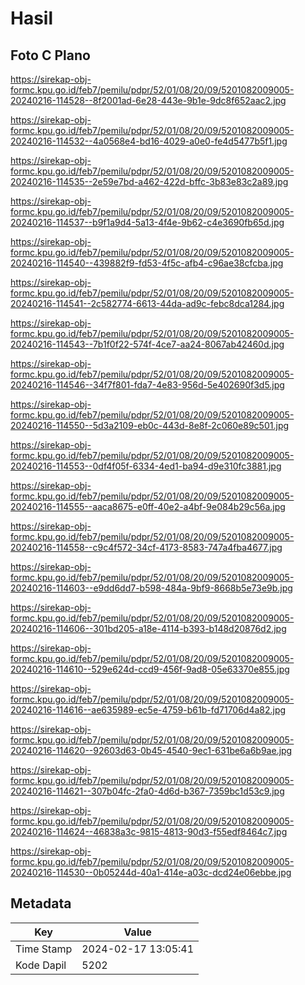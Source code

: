 # Hasil

## Foto C Plano

https://sirekap-obj-formc.kpu.go.id/feb7/pemilu/pdpr/52/01/08/20/09/5201082009005-20240216-114528--8f2001ad-6e28-443e-9b1e-9dc8f652aac2.jpg

https://sirekap-obj-formc.kpu.go.id/feb7/pemilu/pdpr/52/01/08/20/09/5201082009005-20240216-114532--4a0568e4-bd16-4029-a0e0-fe4d5477b5f1.jpg

https://sirekap-obj-formc.kpu.go.id/feb7/pemilu/pdpr/52/01/08/20/09/5201082009005-20240216-114535--2e59e7bd-a462-422d-bffc-3b83e83c2a89.jpg

https://sirekap-obj-formc.kpu.go.id/feb7/pemilu/pdpr/52/01/08/20/09/5201082009005-20240216-114537--b9f1a9d4-5a13-4f4e-9b62-c4e3690fb65d.jpg

https://sirekap-obj-formc.kpu.go.id/feb7/pemilu/pdpr/52/01/08/20/09/5201082009005-20240216-114540--439882f9-fd53-4f5c-afb4-c96ae38cfcba.jpg

https://sirekap-obj-formc.kpu.go.id/feb7/pemilu/pdpr/52/01/08/20/09/5201082009005-20240216-114541--2c582774-6613-44da-ad9c-febc8dca1284.jpg

https://sirekap-obj-formc.kpu.go.id/feb7/pemilu/pdpr/52/01/08/20/09/5201082009005-20240216-114543--7b1f0f22-574f-4ce7-aa24-8067ab42460d.jpg

https://sirekap-obj-formc.kpu.go.id/feb7/pemilu/pdpr/52/01/08/20/09/5201082009005-20240216-114546--34f7f801-fda7-4e83-956d-5e402690f3d5.jpg

https://sirekap-obj-formc.kpu.go.id/feb7/pemilu/pdpr/52/01/08/20/09/5201082009005-20240216-114550--5d3a2109-eb0c-443d-8e8f-2c060e89c501.jpg

https://sirekap-obj-formc.kpu.go.id/feb7/pemilu/pdpr/52/01/08/20/09/5201082009005-20240216-114553--0df4f05f-6334-4ed1-ba94-d9e310fc3881.jpg

https://sirekap-obj-formc.kpu.go.id/feb7/pemilu/pdpr/52/01/08/20/09/5201082009005-20240216-114555--aaca8675-e0ff-40e2-a4bf-9e084b29c56a.jpg

https://sirekap-obj-formc.kpu.go.id/feb7/pemilu/pdpr/52/01/08/20/09/5201082009005-20240216-114558--c9c4f572-34cf-4173-8583-747a4fba4677.jpg

https://sirekap-obj-formc.kpu.go.id/feb7/pemilu/pdpr/52/01/08/20/09/5201082009005-20240216-114603--e9dd6dd7-b598-484a-9bf9-8668b5e73e9b.jpg

https://sirekap-obj-formc.kpu.go.id/feb7/pemilu/pdpr/52/01/08/20/09/5201082009005-20240216-114606--301bd205-a18e-4114-b393-b148d20876d2.jpg

https://sirekap-obj-formc.kpu.go.id/feb7/pemilu/pdpr/52/01/08/20/09/5201082009005-20240216-114610--529e624d-ccd9-456f-9ad8-05e63370e855.jpg

https://sirekap-obj-formc.kpu.go.id/feb7/pemilu/pdpr/52/01/08/20/09/5201082009005-20240216-114616--ae635989-ec5e-4759-b61b-fd71706d4a82.jpg

https://sirekap-obj-formc.kpu.go.id/feb7/pemilu/pdpr/52/01/08/20/09/5201082009005-20240216-114620--92603d63-0b45-4540-9ec1-631be6a6b9ae.jpg

https://sirekap-obj-formc.kpu.go.id/feb7/pemilu/pdpr/52/01/08/20/09/5201082009005-20240216-114621--307b04fc-2fa0-4d6d-b367-7359bc1d53c9.jpg

https://sirekap-obj-formc.kpu.go.id/feb7/pemilu/pdpr/52/01/08/20/09/5201082009005-20240216-114624--46838a3c-9815-4813-90d3-f55edf8464c7.jpg

https://sirekap-obj-formc.kpu.go.id/feb7/pemilu/pdpr/52/01/08/20/09/5201082009005-20240216-114530--0b05244d-40a1-414e-a03c-dcd24e06ebbe.jpg


## Metadata

| Key        | Value               |
| ---------- | ------------------- |
| Time Stamp | 2024-02-17 13:05:41 |
| Kode Dapil | 5202                |



